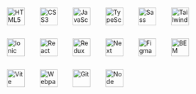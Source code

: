 <div align="inline">  
<a href="https://developer.mozilla.org/ru/docs/Web/HTML" target="_blank"><img style="margin: 15px" src="https://profilinator.rishav.dev/skills-assets/html5-original-wordmark.svg" alt="HTML5" height="40" /></a>
<a href="https://developer.mozilla.org/en-US/docs/Web/CSS" target="_blank"><img style="margin: 15px" src="https://profilinator.rishav.dev/skills-assets/css3-original-wordmark.svg" alt="CSS3" height="40" /></a>
<a href="https://developer.mozilla.org/ru/docs/Web/JavaScript" target="_blank"><img style="margin: 15px" src="https://profilinator.rishav.dev/skills-assets/javascript-original.svg" alt="JavaScript" height="40" /></a>
<a href="https://www.typescriptlang.org" target="_blank"><img style="margin: 15px" src="https://profilinator.rishav.dev/skills-assets/typescript-original.svg" alt="TypeScript" height="40" /></a>
<a href="https://sass-lang.com" target="_blank"><img style="margin: 15px" src="https://profilinator.rishav.dev/skills-assets/sass-original.svg" alt="Sass" height="40" /></a>
<a href="https://tailwindcss.com/" target="_blank"><img style="margin: 15px" src="https://profilinator.rishav.dev/skills-assets/tailwindcss.svg" alt="Tailwind" height="40" /></a>
<a href="https://www.ionicframework.com/" target="_blank"><img style="margin: 15px" src="https://profilinator.rishav.dev/skills-assets/ionic.svg" alt="Ionic" height="40" /></a>
<a href="https://react.dev/" target="_blank"><img style="margin: 15px" src="https://profilinator.rishav.dev/skills-assets/react-original-wordmark.svg" alt="React" height="40" /></a>
<a href="https://redux.js.org/" target="_blank"><img style="margin: 15px" src="https://profilinator.rishav.dev/skills-assets/redux-original.svg" alt="Redux" height="40" /></a>
<a href="https://nextjs.org/" target="_blank"><img style="margin: 15px" src="https://profilinator.rishav.dev/skills-assets/nextjs.png" alt="Next" height="40" /></a>
<a href="https://www.figma.com/" target="_blank"><img style="margin: 15px" src="https://profilinator.rishav.dev/skills-assets/figma-icon.svg" alt="Figma" height="40" /></a>
<a href="https://ru.bem.info/" target="_blank"><img style="margin: 15px" src="https://profilinator.rishav.dev/skills-assets/bem.svg" alt="BEM" height="40" /></a>
<a href="https://vitejs.dev/" target="_blank"><img style="margin: 15px" src="https://vitejs.dev/logo.svg" alt="Vite" height="40" /></a>
<a href="https://webpack.js.org/" target="_blank"><img style="margin: 15px" src="https://profilinator.rishav.dev/skills-assets/webpack-original.svg" alt="Webpack" height="40" /></a>
<a href="https://git-scm.com/" target="_blank"><img style="margin: 15px" src="https://profilinator.rishav.dev/skills-assets/git-scm-icon.svg" alt="Git" height="40" /></a> 
<a href="https://nodejs.org/" target="_blank"><img style="margin: 15px" src="https://profilinator.rishav.dev/skills-assets/nodejs-original-wordmark.svg" alt="Node" height="40" /></a>
</div>
